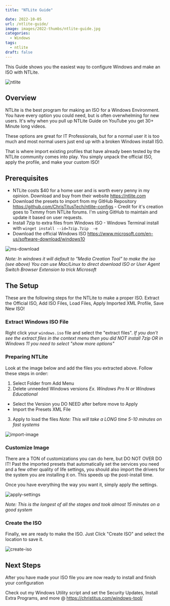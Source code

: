 ```yaml
---
title: "NTLite Guide"

date: 2022-10-05
url: /ntlite-guide/
image: images/2022-thumbs/ntlite-guide.jpg
categories:
  - Windows
tags:
  - ntlite
draft: false
---
```

This Guide shows you the easiest way to configure Windows and make an ISO with NTLite. 
<!--more-->
![ntlite](/images/2022/ntlite/ntlite.png)

## Overview

NTLite is the best program for making an ISO for a Windows Environment. You have every option you could need, but is often overwhelming for new users. It's why when you pull up NTLite Guide on YouTube you get 30+ Minute long videos.

These options are great for IT Professionals, but for a normal user it is too much and most normal users just end up with a broken Windows install ISO.

That is where import existing profiles that have already been tested by the NTLite community comes into play. You simply unpack the official ISO, apply the profile, and make your custom ISO!

## Prerequisites

 - NTLite costs $40 for a home user and is worth every penny in my opinion. Download and buy from their website <https://ntlite.com>
 - Download the presets to import from my GitHub Repository <https://github.com/ChrisTitusTech/ntlite-configs> - Credit for it's creation goes to Txmmy from NTLite forums. I'm using GitHub to maintain and update it based on user requests. 
 - Install 7zip to extra files from Windows ISO - Windows Terminal install with `winget install --id=7zip.7zip  -e`
 - Download the official Windows ISO <https://www.microsoft.com/en-us/software-download/windows10>

![ms-download](/images/2022/ntlite/download-iso.png)

_Note: In windows it will default to "Media Creation Tool" to make the iso (see above) You can use Mac/Linux to direct download ISO or User Agent Switch Browser Extension to trick Microsoft_

## The Setup

These are the following steps for the NTLite to make a proper ISO. Extract the Official ISO, Add ISO Files, Load Files, Apply Imported XML Profile, Save New ISO!

### Extract Windows ISO File

Right click your `windows.iso` file and select the "extract files". _If you don't see the extract files in the context menu then you did NOT install 7zip OR in Windows 11 you need to select "show more options"_

### Preparing NTLite

Look at the image below and add the files you extracted above. Follow these steps in order:

1. Select Folder from Add Menu
2. Delete unneeded Windows versions _Ex. Windows Pro N or Windows Educational_
  - Select the Version you DO NEED after before move to Apply
  - Import the Presets XML File
3. Apply to load the files _Note: This will take a LONG time 5-10 minutes on fast systems_

![import-image](/images/2022/ntlite/import-image.png)

### Customize Image

There are a TON of customizations you can do here, but DO NOT OVER DO IT! Past the imported presets that automatically set the services you need and a few other quality of life settings, you should also import the drivers for the system you are installing it on. This speeds up the post-install time. 

Once you have everything the way you want it, simply apply the settings.

![apply-settings](/images/2022/ntlite/apply-settings.png)

_Note: This is the longest of all the stages and took almost 15 minutes on a good system_

### Create the ISO

Finally, we are ready to make the ISO. Just Click "Create ISO" and select the location to save it. 

![create-iso](/images/2022/ntlite/create-iso.png)

## Next Steps

After you have made your ISO file you are now ready to install and finish your configuration

Check out my Windows Utility script and set the Security Updates, Install Extra Programs, and more @ <https://christitus.com/windows-tool/>
